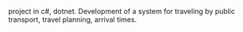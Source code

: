 project in c#, dotnet.
Development of a system for traveling by public transport, travel planning, arrival times.
